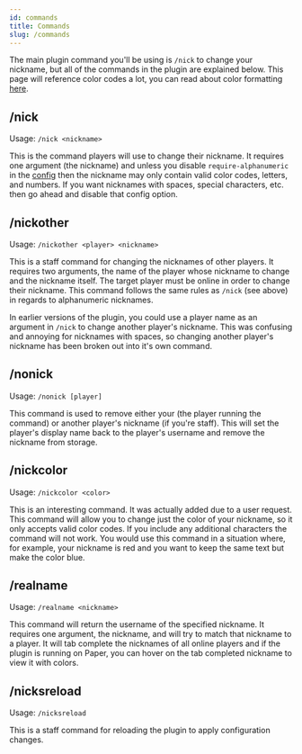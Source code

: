 ```yaml
---
id: commands
title: Commands
slug: /commands
---
```


The main plugin command you'll be using is `/nick` to change your nickname, but all of the commands in the plugin are explained below. This page will reference color codes a lot, you can read about color formatting [here](https://hexnicks.majek.dev/color-formatting).

## /nick

Usage: `/nick <nickname>`

This is the command players will use to change their nickname. It requires one argument (the nickname) and unless you disable `require-alphanumeric` in the [config](https://github.com/Majekdor/HexNicks/blob/5e480816a07544ce998be1acb7392b1e31b06a17/src/main/resources/config.yml#L14) then the nickname may only contain valid color codes, letters, and numbers. If you want nicknames with spaces, special characters, etc. then go ahead and disable that config option.

## /nickother

Usage: `/nickother <player> <nickname>`

This is a staff command for changing the nicknames of other players. It requires two arguments, the name of the player whose nickname to change and the nickname itself. The target player must be online in order to change their nickname. This command follows the same rules as `/nick` (see above) in regards to alphanumeric nicknames.

In earlier versions of the plugin, you could use a player name as an argument in `/nick` to change another player's nickname. This was confusing and annoying for nicknames with spaces, so changing another player's nickname has been broken out into it's own command.

## /nonick

Usage: `/nonick [player]`

This command is used to remove either your (the player running the command) or another player's nickname (if you're staff). This will set the player's display name back to the player's username and remove the nickname from storage.

## /nickcolor

Usage: `/nickcolor <color>`

This is an interesting command. It was actually added due to a user request. This command will allow you to change just the color of your nickname, so it only accepts valid color codes. If you include any additional characters the command will not work. You would use this command in a situation where, for example, your nickname is red and you want to keep the same text but make the color blue.

## /realname

Usage: `/realname <nickname>`

This command will return the username of the specified nickname. It requires one argument, the nickname, and will try to match that nickname to a player. It will tab complete the nicknames of all online players and if the plugin is running on Paper, you can hover on the tab completed nickname to view it with colors.

## /nicksreload

Usage: `/nicksreload`

This is a staff command for reloading the plugin to apply configuration changes.
